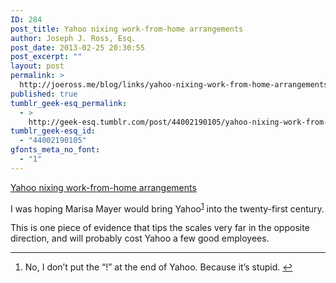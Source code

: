 ```yaml
---
ID: 284
post_title: Yahoo nixing work-from-home arrangements
author: Joseph J. Ross, Esq.
post_date: 2013-02-25 20:30:55
post_excerpt: ""
layout: post
permalink: >
  http://joeross.me/blog/links/yahoo-nixing-work-from-home-arrangements/
published: true
tumblr_geek-esq_permalink:
  - >
    http://geek-esq.tumblr.com/post/44002190105/yahoo-nixing-work-from-home-arrangements
tumblr_geek-esq_id:
  - "44002190105"
gfonts_meta_no_font:
  - "1"
---
```

<a href='http://allthingsd.com/20130222/physically-together-heres-the-internal-yahoo-no-work-from-home-memo-which-extends-beyond-remote-workers/'>Yahoo nixing work-from-home arrangements</a><div class="link_description"><p>I was hoping Marisa Mayer would bring Yahoo<sup id="fnref:p44002190105-1"><a href="p44002190105-1" rel="footnote" target="_blank">1</a></sup> into the twenty-first century.</p>

<p>This is one piece of evidence that tips the scales very far in the opposite direction, and will probably cost Yahoo a few good employees.</p>

<div class="footnotes">
<hr><ol><li id="fn:p44002190105-1">
<p>No, I don&#8217;t put the &#8220;!&#8221; at the end of Yahoo. Because it&#8217;s stupid. <a href="p44002190105-1" rev="footnote" target="_blank">↩</a></p>
</li>

</ol></div></div>